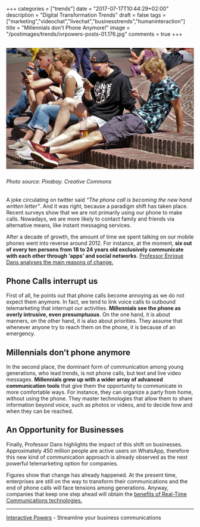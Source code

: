 +++
categories = ["trends"]
date = "2017-07-17T10:44:29+02:00"
description = "Digital Transformation Trends"
draft = false
tags = ["marketing","videochat","livechat","businesstrends","humaninteraction"]
title = "Millennials don't Phone Anymore!"
image = "/postimages/trends/ivrpowers-posts-01.176.jpg"
comments = true
+++

![Young people on the phone](/postimages/trends/ivrpowers-posts-01.176.jpg)
------------
###### Photo source: Pixabay. Creative Commons

A joke circulating on twitter said *“The phone call is becoming the new hand written letter”*. And it was right, because a paradigm shift has taken place. Recent surveys show that we are not primarily using our phone to make calls. Nowadays, we are more likely to contact family and friends via alternative means, like instant messaging services.
 
After a decade of growth, the amount of time we spent talking on our mobile phones went into reverse around 2012. For instance, at the moment, **six out of every ten persons from 18 to 24 years old exclusively communicate with each other through ‘apps’ and social networks**. [Professor Enrique Dans analyses the main reasons of change.](https://www.enriquedans.com/2017/07/los-jovenes-y-el-cambio-en-las-preferencias-de-comunicacion.html )

## Phone Calls interrupt us
 
First of all, he points out that phone calls become annoying as we do not expect them anymore. In fact, we tend to link voice calls to outbound telemarketing that interrupt our activities. **Millennials see the phone as overly intrusive, even presumptuous**. On the one hand, it is about manners, on the other hand, it is also about priorities. They assume that whenever anyone try to reach them on the phone, it is because of an emergency.

## Millennials don’t phone anymore
 
In the second place, the dominant form of communication among young generations, who lead trends, is not phone calls, but text and live video messages. **Millennials grew up with a wider array of advanced communication tools** that give them the opportunity to communicate in more comfortable ways. For instance, they can organize a party from home, without using the phone. They master technologies that allow them to share information beyond voice, such as photos or videos, and to decide how and when they can be reached.
 
## An Opportunity for Businesses

Finally, Professor Dans highlights the impact of this shift on businesses. Approximately 450 million people are active users on WhatsApp, therefore this new kind of communication approach is already observed as the next powerful telemarketing option for companies.

Figures show that change has already happened. At the present time, enterprises are still on the way to transform their communications and the end of phone calls will face tensions among generations. Anyway, companies that keep one step ahead will obtain the [benefits of Real-Time Communications technologies.](http://localhost:1313/post/trends/webrtc-trending-technology-business/)

---
[Interactive Powers](http://www.ivrpowers.com/ ) - Streamline your business communications



